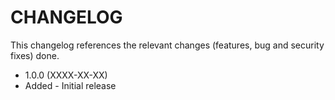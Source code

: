 CHANGELOG
=========

This changelog references the relevant changes (features, bug and security fixes) done.

* 1.0.0 (XXXX-XX-XX)
 * Added - Initial release
